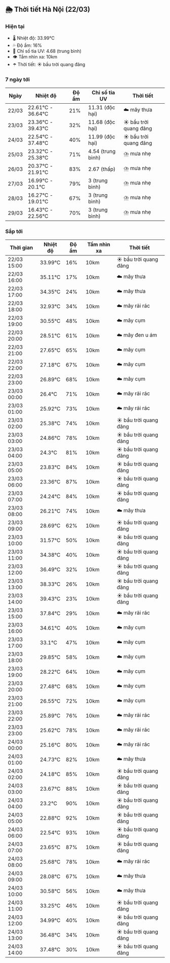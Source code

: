 ## 🌦️ Thời tiết Hà Nội (22/03)

### Hiện tại

- 🌡️ Nhiệt độ: 33.99℃
- 💦 Độ ẩm: 16%
- 🌟 Chỉ số tia UV: 4.68 (trung bình)
- 👁️ Tầm nhìn xa: 10km
- ☂️ Thời tiết: ☀️ bầu trời quang đãng

### 7 ngày tới

| Ngày | Nhiệt độ | Độ ẩm | Chỉ số tia UV | Thời tiết |
| --- | --- | --- | --- | --- |
| 22/03 | 22.61℃ - 36.64℃ | 21% | 11.31 (độc hại) | ☁️ mây thưa |
| 23/03 | 23.36℃ - 39.43℃ | 32% | 11.68 (độc hại) | ☀️ bầu trời quang đãng |
| 24/03 | 22.54℃ - 37.48℃ | 40% | 11.99 (độc hại) | ☀️ bầu trời quang đãng |
| 25/03 | 23.32℃ - 25.38℃ | 71% | 4.54 (trung bình) | ⛈️ mưa nhẹ |
| 26/03 | 20.37℃ - 21.91℃ | 83% | 2.67 (thấp) | ⛈️ mưa nhẹ |
| 27/03 | 16.99℃ - 20.1℃ | 79% | 3 (trung bình) | ⛈️ mưa nhẹ |
| 28/03 | 16.27℃ - 19.01℃ | 67% | 3 (trung bình) | ⛈️ mưa nhẹ |
| 29/03 | 16.43℃ - 22.56℃ | 70% | 3 (trung bình) | ⛈️ mưa nhẹ |

### Sắp tới

| Thời gian | Nhiệt độ | Độ ẩm | Tầm nhìn xa | Thời tiết |
| --- | --- | --- | --- | --- |
| 22/03 15:00 | 33.99℃ | 16% | 10km | ☀️ bầu trời quang đãng |
| 22/03 16:00 | 35.11℃ | 17% | 10km | ☁️ mây thưa |
| 22/03 17:00 | 34.35℃ | 24% | 10km | ☁️ mây thưa |
| 22/03 18:00 | 32.93℃ | 34% | 10km | ☁️ mây rải rác |
| 22/03 19:00 | 30.55℃ | 48% | 10km | ☁️ mây cụm |
| 22/03 20:00 | 28.51℃ | 61% | 10km | ☁️ mây đen u ám |
| 22/03 21:00 | 27.65℃ | 65% | 10km | ☁️ mây cụm |
| 22/03 22:00 | 27.18℃ | 67% | 10km | ☁️ mây cụm |
| 22/03 23:00 | 26.89℃ | 68% | 10km | ☁️ mây cụm |
| 23/03 00:00 | 26.4℃ | 71% | 10km | ☁️ mây rải rác |
| 23/03 01:00 | 25.92℃ | 73% | 10km | ☁️ mây rải rác |
| 23/03 02:00 | 25.38℃ | 74% | 10km | ☀️ bầu trời quang đãng |
| 23/03 03:00 | 24.86℃ | 78% | 10km | ☀️ bầu trời quang đãng |
| 23/03 04:00 | 24.3℃ | 81% | 10km | ☀️ bầu trời quang đãng |
| 23/03 05:00 | 23.83℃ | 84% | 10km | ☀️ bầu trời quang đãng |
| 23/03 06:00 | 23.36℃ | 87% | 10km | ☀️ bầu trời quang đãng |
| 23/03 07:00 | 24.24℃ | 84% | 10km | ☀️ bầu trời quang đãng |
| 23/03 08:00 | 26.21℃ | 74% | 10km | ☁️ mây thưa |
| 23/03 09:00 | 28.69℃ | 62% | 10km | ☀️ bầu trời quang đãng |
| 23/03 10:00 | 31.57℃ | 50% | 10km | ☀️ bầu trời quang đãng |
| 23/03 11:00 | 34.38℃ | 40% | 10km | ☀️ bầu trời quang đãng |
| 23/03 12:00 | 36.49℃ | 32% | 10km | ☀️ bầu trời quang đãng |
| 23/03 13:00 | 38.33℃ | 26% | 10km | ☀️ bầu trời quang đãng |
| 23/03 14:00 | 39.43℃ | 23% | 10km | ☀️ bầu trời quang đãng |
| 23/03 15:00 | 37.84℃ | 29% | 10km | ☁️ mây rải rác |
| 23/03 16:00 | 34.61℃ | 40% | 10km | ☁️ mây cụm |
| 23/03 17:00 | 33.1℃ | 47% | 10km | ☁️ mây cụm |
| 23/03 18:00 | 29.85℃ | 58% | 10km | ☁️ mây cụm |
| 23/03 19:00 | 28.22℃ | 64% | 10km | ☁️ mây cụm |
| 23/03 20:00 | 27.48℃ | 68% | 10km | ☁️ mây cụm |
| 23/03 21:00 | 26.55℃ | 72% | 10km | ☁️ mây cụm |
| 23/03 22:00 | 25.89℃ | 76% | 10km | ☁️ mây rải rác |
| 23/03 23:00 | 25.62℃ | 78% | 10km | ☁️ mây rải rác |
| 24/03 00:00 | 25.16℃ | 80% | 10km | ☁️ mây rải rác |
| 24/03 01:00 | 24.73℃ | 82% | 10km | ☁️ mây thưa |
| 24/03 02:00 | 24.18℃ | 85% | 10km | ☀️ bầu trời quang đãng |
| 24/03 03:00 | 23.67℃ | 88% | 10km | ☀️ bầu trời quang đãng |
| 24/03 04:00 | 23.2℃ | 90% | 10km | ☀️ bầu trời quang đãng |
| 24/03 05:00 | 22.88℃ | 92% | 10km | ☀️ bầu trời quang đãng |
| 24/03 06:00 | 22.54℃ | 93% | 10km | ☀️ bầu trời quang đãng |
| 24/03 07:00 | 23.65℃ | 87% | 10km | ☀️ bầu trời quang đãng |
| 24/03 08:00 | 25.68℃ | 78% | 10km | ☁️ mây rải rác |
| 24/03 09:00 | 28.08℃ | 67% | 10km | ☁️ mây thưa |
| 24/03 10:00 | 30.58℃ | 56% | 10km | ☁️ mây thưa |
| 24/03 11:00 | 33.25℃ | 46% | 10km | ☀️ bầu trời quang đãng |
| 24/03 12:00 | 34.99℃ | 40% | 10km | ☀️ bầu trời quang đãng |
| 24/03 13:00 | 36.48℃ | 34% | 10km | ☀️ bầu trời quang đãng |
| 24/03 14:00 | 37.48℃ | 30% | 10km | ☀️ bầu trời quang đãng |

